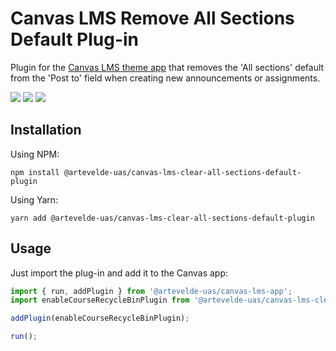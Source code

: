 # Canvas LMS Remove All Sections Default Plug-in

Plugin for the [Canvas LMS theme app](https://www.npmjs.com/package/@artevelde-uas/canvas-lms-app) that
removes the 'All sections' default from the 'Post to' field when creating new announcements or assignments.

[![](https://img.shields.io/npm/v/@artevelde-uas/canvas-lms-clear-all-sections-default-plugin.svg)](https://www.npmjs.com/package/@artevelde-uas/canvas-lms-clear-all-sections-default-plugin)
[![](https://img.shields.io/github/license/artevelde-uas/canvas-lms-clear-all-sections-default-plugin.svg)](https://spdx.org/licenses/MIT)
[![](https://img.shields.io/npm/dt/@artevelde-uas/canvas-lms-clear-all-sections-default-plugin.svg)](https://www.npmjs.com/package/@artevelde-uas/canvas-lms-clear-all-sections-default-plugin)

## Installation

Using NPM:

    npm install @artevelde-uas/canvas-lms-clear-all-sections-default-plugin

Using Yarn:

    yarn add @artevelde-uas/canvas-lms-clear-all-sections-default-plugin

## Usage

Just import the plug-in and add it to the Canvas app:

```javascript
import { run, addPlugin } from '@artevelde-uas/canvas-lms-app';
import enableCourseRecycleBinPlugin from '@artevelde-uas/canvas-lms-clear-all-sections-default-plugin';

addPlugin(enableCourseRecycleBinPlugin);

run();
```
